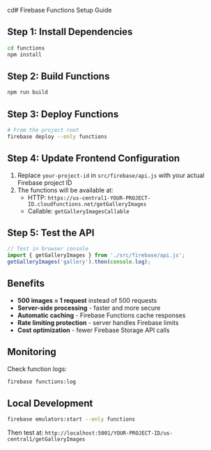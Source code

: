 cd# Firebase Functions Setup Guide

## Step 1: Install Dependencies

```bash
cd functions
npm install
```

## Step 2: Build Functions

```bash
npm run build
```

## Step 3: Deploy Functions

```bash
# From the project root
firebase deploy --only functions
```

## Step 4: Update Frontend Configuration

1. Replace `your-project-id` in `src/firebase/api.js` with your actual Firebase project ID
2. The functions will be available at:
   - HTTP: `https://us-central1-YOUR-PROJECT-ID.cloudfunctions.net/getGalleryImages`
   - Callable: `getGalleryImagesCallable`

## Step 5: Test the API

```javascript
// Test in browser console
import { getGalleryImages } from './src/firebase/api.js';
getGalleryImages('gallery').then(console.log);
```

## Benefits

- **500 images = 1 request** instead of 500 requests
- **Server-side processing** - faster and more secure
- **Automatic caching** - Firebase Functions cache responses
- **Rate limiting protection** - server handles Firebase limits
- **Cost optimization** - fewer Firebase Storage API calls

## Monitoring

Check function logs:
```bash
firebase functions:log
```

## Local Development

```bash
firebase emulators:start --only functions
```

Then test at: `http://localhost:5001/YOUR-PROJECT-ID/us-central1/getGalleryImages`
